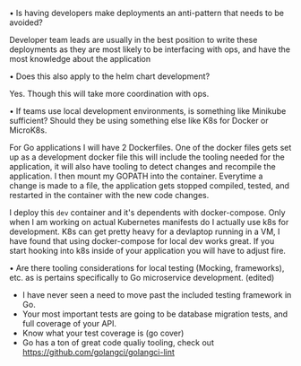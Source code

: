 • Is having developers make deployments an anti-pattern that needs to be avoided?

Developer team leads are usually in the best position to write these deployments as they are most likely to be
interfacing with ops, and have the most knowledge about the application

• Does this also apply to the helm chart development?

Yes.  Though this will take more coordination with ops.

• If teams use local development environments, is something like Minikube sufficient? Should they be using something else like K8s for Docker or MicroK8s.

For Go applications I will have 2 Dockerfiles.  One of the docker files gets set up as a development docker file
this will include the tooling needed for the application, it will also have tooling to detect changes and recompile the application.  I then mount my GOPATH into the container.  Everytime a change is made to a file, the application gets stopped compiled, tested, and restarted in the container with the new code changes.

I deploy this `dev` container and it's dependents with docker-compose.  Only when I am working on actual Kubernetes manifests do I actually use k8s for development.  K8s can get pretty heavy for a devlaptop running in a VM, I have found that using docker-compose for local dev works great.  If you start hooking into k8s inside of your application you will have to adjust fire.


• Are there tooling considerations for local testing (Mocking, frameworks), etc. as is pertains specifically to Go microservice development. (edited)

- I have never seen a need to move past the included testing framework in Go.
- Your most important tests are going to be database migration tests, and full coverage of your API.
- Know what your test coverage is (go cover)
- Go has a ton of great code qualiy tooling, check out https://github.com/golangci/golangci-lint